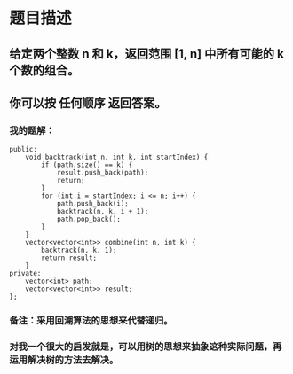 # 题目描述
## 给定两个整数 n 和 k，返回范围 [1, n] 中所有可能的 k 个数的组合。
## 你可以按 任何顺序 返回答案。
### 我的题解：
```class Solution {
public:
    void backtrack(int n, int k, int startIndex) {
        if (path.size() == k) {
            result.push_back(path);
            return;
        }
        for (int i = startIndex; i <= n; i++) {
            path.push_back(i);
            backtrack(n, k, i + 1);
            path.pop_back();
        }
    }
    vector<vector<int>> combine(int n, int k) {
        backtrack(n, k, 1);
        return result;
    }
private:
    vector<int> path;
    vector<vector<int>> result;
};
```
### **备注**：采用回溯算法的思想来代替递归。
### 对我一个很大的启发就是，可以用树的思想来抽象这种实际问题，再运用解决树的方法去解决。